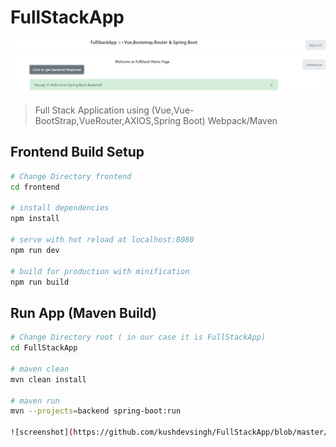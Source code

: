 # FullStackApp

![screenshot](https://github.com/kushdevsingh/FullStackApp/blob/master/fullStackApp.PNG)

> Full Stack Application using (Vue,Vue-BootStrap,VueRouter,AXIOS,Spring Boot) Webpack/Maven

## Frontend Build Setup

``` bash
# Change Directory frontend
cd frontend

# install dependencies
npm install

# serve with hot reload at localhost:8080
npm run dev

# build for production with minification
npm run build

```
## Run App (Maven Build)

``` bash
# Change Directory root ( in our case it is FullStackApp)
cd FullStackApp 

# maven clean
mvn clean install

# maven run
mvn --projects=backend spring-boot:run

![screenshot](https://github.com/kushdevsingh/FullStackApp/blob/master/mvn-Run.PNG)





